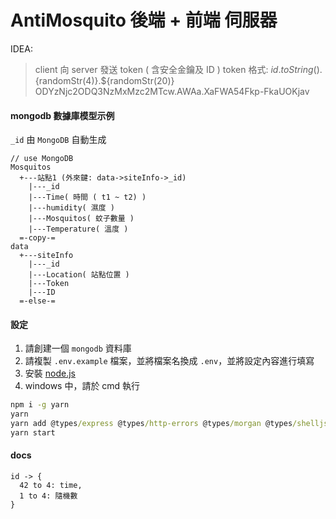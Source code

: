 # AntiMosquito 後端 + 前端 伺服器

IDEA:

> client 向 server 發送 token ( 含安全金鑰及 ID )
> token 格式:
> ${id.toString()}.${randomStr(4)}.${randomStr(20)}
> ODYzNjc2ODQ3NzMxMzc2MTcw.AWAa.XaFWA54Fkp-FkaUOKjav

#### mongodb 數據庫模型示例

`_id` 由 `MongoDB` 自動生成

```
// use MongoDB
Mosquitos
  +---站點1 (外來鍵: data->siteInfo->_id)
    |---_id
    |---Time( 時間 ( t1 ~ t2) )
    |---humidity( 濕度 )
    |---Mosquitos( 蚊子數量 )
    |---Temperature( 溫度 )
  =-copy-=
data
  +---siteInfo
    |---_id
    |---Location( 站點位置 )
    |---Token
    |---ID
  =-else-=
```

#### 設定

1.  請創建一個 `mongodb` 資料庫
2.  請複製 `.env.example` 檔案，並將檔案名換成 `.env`，並將設定內容進行填寫
3.  安裝 [node.js](https://nodejs.org/en/)
4.  windows 中，請於 cmd 執行

```cmd
npm i -g yarn
yarn
yarn add @types/express @types/http-errors @types/morgan @types/shelljs
yarn start
```

#### docs

```
id -> {
  42 to 4: time,
  1 to 4: 隨機數
}
```
